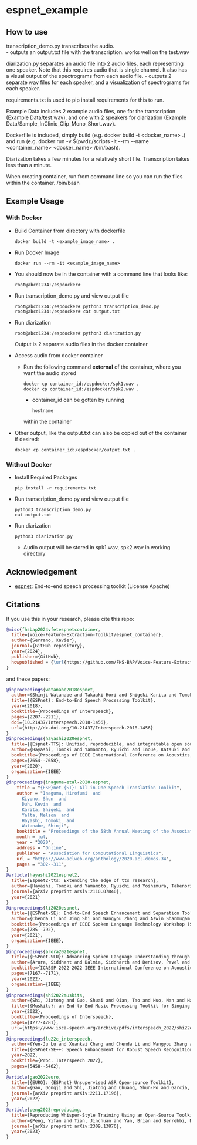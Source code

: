 # espnet_example
## How to use
transcription_demo.py transcribes the audio.  
    - outputs an output.txt file with the transcription. works well on the test.wav

diarization.py separates an audio file into 2 audio files, each representing one speaker. Note that this requires audio that is single channel.
    It also has a visual output of the spectrograms from each audio file.
    - outputs 2 separate wav files for each speaker, and a visualization of spectrograms for each speaker.

requirements.txt is used to pip install requirements for this to run.

Example Data includes 2 example audio files, one for the transcription (Example Data/test.wav), and one with 2 speakers for diarization (Example Data/Sample_InClinic_Clip_Mono_Short.wav).

Dockerfile is included, simply build (e.g. docker build -t <docker_name> .) and run (e.g. docker run -v $(pwd):/scripts -it --rm --name <container_name> <docker_name> /bin/bash).

Diarization takes a few minutes for a relatively short file.  Transcription takes less than a minute.

When creating container, run from command line so you can run the files within the container. /bin/bash


## Example Usage
### With Docker
- Build Container from directory with dockerfile
    ```
    docker build -t <example_image_name> .
    ```
- Run Docker Image
    ```
    docker run --rm -it <example_image_name>
    ```
- You should now be in the container with a command line that looks like: 
    ```
    root@abcd1234:/espdocker# 
    ```

- Run transcription_demo.py and view output file
    ```
    root@abcd1234:/espdocker# python3 transcription_demo.py
    root@abcd1234:/espdocker# cat output.txt
    ```

- Run diarization
    ```
    root@abcd1234:/espdocker# python3 diarization.py
    ```
    Output is 2 separate audio files in the docker container

- Access audio from docker container
    - Run the following command **external** of the container, where you want the audio stored
        ```
        docker cp container_id:/espdocker/spk1.wav .
        docker cp container_id:/espdocker/spk2.wav .
        ```
        - container_id can be gotten by running
            ```
            hostname
            ```

        within the container
- Other output, like the output.txt can also be copied out of the container if desired:

    ```
    docker cp container_id:/espdocker/output.txt .
    ```
    

### Without Docker
- Install Required Packages
    ```
    pip install -r requirements.txt
    ```

- Run transcription_demo.py and view output file
    ```
    python3 transcription_demo.py
    cat output.txt
    ```

- Run diarization
    ```
    python3 diarization.py
    ```

    - Audio output will be stored in spk1.wav, spk2.wav in working directory


## Acknowledgement
- [espnet](https://github.com/espnet/espnet): End-to-end speech processing toolkit (License Apache)

## Citations
If you use this in your research, please cite this repo:
```bibtex
@misc{fhsbap2024vfetespnetcontainer,
  title={Voice-Feature-Extraction-Toolkit/espnet_container},
  author={Serrano, Xavier},
  journal={GitHub repository},
  year={2024},
  publisher={GitHub},
  howpublished = {\url{https://github.com/FHS-BAP/Voice-Feature-Extraction-Toolkit/tree/main/espnet_container}}
}
```
and these papers:
```bibtex
@inproceedings{watanabe2018espnet,
  author={Shinji Watanabe and Takaaki Hori and Shigeki Karita and Tomoki Hayashi and Jiro Nishitoba and Yuya Unno and Nelson {Enrique Yalta Soplin} and Jahn Heymann and Matthew Wiesner and Nanxin Chen and Adithya Renduchintala and Tsubasa Ochiai},
  title={{ESPnet}: End-to-End Speech Processing Toolkit},
  year={2018},
  booktitle={Proceedings of Interspeech},
  pages={2207--2211},
  doi={10.21437/Interspeech.2018-1456},
  url={http://dx.doi.org/10.21437/Interspeech.2018-1456}
}
@inproceedings{hayashi2020espnet,
  title={{Espnet-TTS}: Unified, reproducible, and integratable open source end-to-end text-to-speech toolkit},
  author={Hayashi, Tomoki and Yamamoto, Ryuichi and Inoue, Katsuki and Yoshimura, Takenori and Watanabe, Shinji and Toda, Tomoki and Takeda, Kazuya and Zhang, Yu and Tan, Xu},
  booktitle={Proceedings of IEEE International Conference on Acoustics, Speech and Signal Processing (ICASSP)},
  pages={7654--7658},
  year={2020},
  organization={IEEE}
}
@inproceedings{inaguma-etal-2020-espnet,
    title = "{ESP}net-{ST}: All-in-One Speech Translation Toolkit",
    author = "Inaguma, Hirofumi  and
      Kiyono, Shun  and
      Duh, Kevin  and
      Karita, Shigeki  and
      Yalta, Nelson  and
      Hayashi, Tomoki  and
      Watanabe, Shinji",
    booktitle = "Proceedings of the 58th Annual Meeting of the Association for Computational Linguistics: System Demonstrations",
    month = jul,
    year = "2020",
    address = "Online",
    publisher = "Association for Computational Linguistics",
    url = "https://www.aclweb.org/anthology/2020.acl-demos.34",
    pages = "302--311",
}
@article{hayashi2021espnet2,
  title={Espnet2-tts: Extending the edge of tts research},
  author={Hayashi, Tomoki and Yamamoto, Ryuichi and Yoshimura, Takenori and Wu, Peter and Shi, Jiatong and Saeki, Takaaki and Ju, Yooncheol and Yasuda, Yusuke and Takamichi, Shinnosuke and Watanabe, Shinji},
  journal={arXiv preprint arXiv:2110.07840},
  year={2021}
}
@inproceedings{li2020espnet,
  title={{ESPnet-SE}: End-to-End Speech Enhancement and Separation Toolkit Designed for {ASR} Integration},
  author={Chenda Li and Jing Shi and Wangyou Zhang and Aswin Shanmugam Subramanian and Xuankai Chang and Naoyuki Kamo and Moto Hira and Tomoki Hayashi and Christoph Boeddeker and Zhuo Chen and Shinji Watanabe},
  booktitle={Proceedings of IEEE Spoken Language Technology Workshop (SLT)},
  pages={785--792},
  year={2021},
  organization={IEEE},
}
@inproceedings{arora2021espnet,
  title={{ESPnet-SLU}: Advancing Spoken Language Understanding through ESPnet},
  author={Arora, Siddhant and Dalmia, Siddharth and Denisov, Pavel and Chang, Xuankai and Ueda, Yushi and Peng, Yifan and Zhang, Yuekai and Kumar, Sujay and Ganesan, Karthik and Yan, Brian and others},
  booktitle={ICASSP 2022-2022 IEEE International Conference on Acoustics, Speech and Signal Processing (ICASSP)},
  pages={7167--7171},
  year={2022},
  organization={IEEE}
}
@inproceedings{shi2022muskits,
  author={Shi, Jiatong and Guo, Shuai and Qian, Tao and Huo, Nan and Hayashi, Tomoki and Wu, Yuning and Xu, Frank and Chang, Xuankai and Li, Huazhe and Wu, Peter and Watanabe, Shinji and Jin, Qin},
  title={{Muskits}: an End-to-End Music Processing Toolkit for Singing Voice Synthesis},
  year={2022},
  booktitle={Proceedings of Interspeech},
  pages={4277-4281},
  url={https://www.isca-speech.org/archive/pdfs/interspeech_2022/shi22d_interspeech.pdf}
}
@inproceedings{lu22c_interspeech,
  author={Yen-Ju Lu and Xuankai Chang and Chenda Li and Wangyou Zhang and Samuele Cornell and Zhaoheng Ni and Yoshiki Masuyama and Brian Yan and Robin Scheibler and Zhong-Qiu Wang and Yu Tsao and Yanmin Qian and Shinji Watanabe},
  title={{ESPnet-SE++: Speech Enhancement for Robust Speech Recognition, Translation, and Understanding}},
  year=2022,
  booktitle={Proc. Interspeech 2022},
  pages={5458--5462},
}
@article{gao2022euro,
  title={{EURO}: {ESPnet} Unsupervised ASR Open-source Toolkit},
  author={Gao, Dongji and Shi, Jiatong and Chuang, Shun-Po and Garcia, Leibny Paola and Lee, Hung-yi and Watanabe, Shinji and Khudanpur, Sanjeev},
  journal={arXiv preprint arXiv:2211.17196},
  year={2022}
}
@article{peng2023reproducing,
  title={Reproducing Whisper-Style Training Using an Open-Source Toolkit and Publicly Available Data},
  author={Peng, Yifan and Tian, Jinchuan and Yan, Brian and Berrebbi, Dan and Chang, Xuankai and Li, Xinjian and Shi, Jiatong and Arora, Siddhant and Chen, William and Sharma, Roshan and others},
  journal={arXiv preprint arXiv:2309.13876},
  year={2023}
}
```
